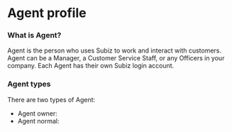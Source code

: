 # Agent profile

### What is Agent?

Agent is the person who uses Subiz to work and interact with customers. Agent can be a Manager, a Customer Service Staff, or any Officers in your company. Each Agent has their own Subiz login account.

### **Agent types**

There are two types of Agent:

* Agent owner:
* Agent normal: 

